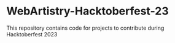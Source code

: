# WebArtistry-Hacktoberfest-23
This repository contains code for projects to contribute during Hacktoberfest 2023

